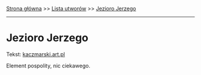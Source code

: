 [Strona główna](../index.md) >> [Lista utworów](../list.md) >> [Jezioro Jerzego](187.md)

---

# Jezioro Jerzego

Tekst: [kaczmarski.art.pl](https://www.kaczmarski.art.pl/tworczosc/wiersze/jezioro-jerzego/)

Element pospolity, nic ciekawego.